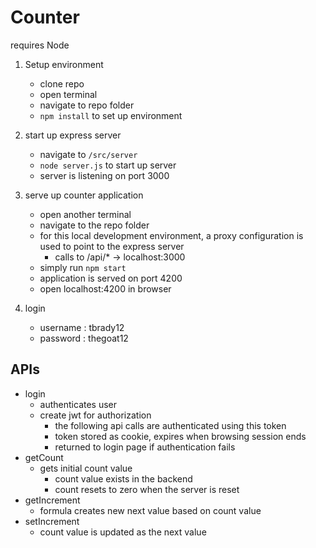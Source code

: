 # Counter

requires Node

1. Setup environment
   - clone repo
   - open terminal
   - navigate to repo folder
   - `npm install` to set up environment

2. start up express server
   - navigate to `/src/server`
   - `node server.js` to start up server
   - server is listening on port 3000

2. serve up counter application
   - open another terminal
   - navigate to the repo folder
   - for this local development environment, a proxy configuration is used to point to the express server
   	 - calls to /api/* -> localhost:3000
   - simply run `npm start`
   - application is served on port 4200
   - open localhost:4200 in browser

3. login
   - username : tbrady12
   - password : thegoat12

## APIs

* login
  - authenticates user
  - create jwt for authorization
    - the following api calls are authenticated using this token
    - token stored as cookie, expires when browsing session ends
    - returned to login page if authentication fails
* getCount
  - gets initial count value
    - count value exists in the backend
    - count resets to zero when the server is reset
* getIncrement
  - formula creates new next value based on count value
* setIncrement
  - count value is updated as the next value
